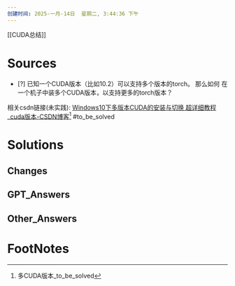 ```yaml
---
创建时间: 2025-一月-14日  星期二, 3:44:36 下午
---
```

[[CUDA总结]]

# Sources

- [?] 已知一个CUDA版本（比如10.2）可以支持多个版本的torch。
      那么如何 在一个机子中装多个CUDA版本，以支持更多的torch版本？

相关csdn链接(未实践): [Windows10下多版本CUDA的安装与切换 超详细教程\_cuda版本-CSDN博客](https://blog.csdn.net/qq_50677040/article/details/132131346?spm=1001.2014.3001.5506)[^1]
#to_be_solved 

# Solutions


## Changes


## GPT_Answers


## Other_Answers


# FootNotes

[^1]: 多CUDA版本_to_be_solved